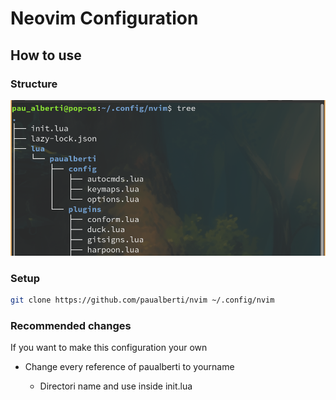 # Neovim Configuration

## How to use

### Structure

![Config tree structure](neovim-tree.png)

### Setup

```bash
git clone https://github.com/paualberti/nvim ~/.config/nvim
```

### Recommended changes

If you want to make this configuration your own

* Change every reference of paualberti to yourname

  * Directori name and use inside init.lua
